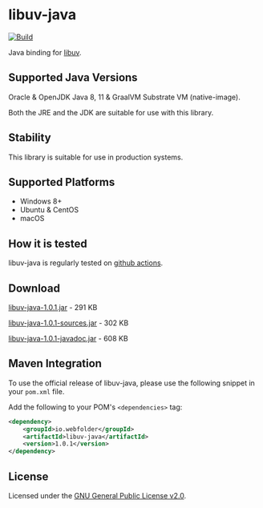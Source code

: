 # libuv-java

[![Build](https://github.com/webfolderio/libuv-java/workflows/libuv-java/badge.svg)](https://github.com/webfolderio/libuv-java/actions?query=workflow%3Alibuv-java)

Java binding for [libuv](https://github.com/libuv/libuv).

Supported Java Versions
-----------------------

Oracle & OpenJDK Java 8, 11 & GraalVM Substrate VM (native-image).

Both the JRE and the JDK are suitable for use with this library.

Stability
---------
This library is suitable for use in production systems.

Supported Platforms
-------------------
* Windows 8+
* Ubuntu & CentOS
* macOS

How it is tested
----------------
libuv-java is regularly tested on [github actions](https://github.com/webfolderio/libuv-java/actions?query=workflow%3Alibuv-java).

Download
--------

[libuv-java-1.0.1.jar](https://github.com/webfolderio/libuv-java/releases/download/1.0.1/libuv-java-1.0.1.jar) - 291 KB

[libuv-java-1.0.1-sources.jar](https://github.com/webfolderio/libuv-java/releases/download/1.0.1/libuv-java-1.0.1-sources.jar) - 302 KB

[libuv-java-1.0.1-javadoc.jar](https://github.com/webfolderio/libuv-java/releases/download/1.0.1/libuv-java-1.0.1-javadoc.jar) - 608 KB

Maven Integration
-----------------

To use the official release of libuv-java, please use the following snippet in your `pom.xml` file.

Add the following to your POM's `<dependencies>` tag:

```xml
<dependency>
    <groupId>io.webfolder</groupId>
    <artifactId>libuv-java</artifactId>
    <version>1.0.1</version>
</dependency>
```

License
-------
Licensed under the [GNU General Public License v2.0](https://github.com/webfolderio/libuv-java/blob/master/LICENSE).
